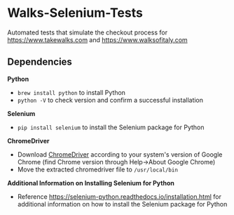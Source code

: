 # Walks-Selenium-Tests
Automated tests that simulate the checkout process for https://www.takewalks.com and https://www.walksofitaly.com

## Dependencies
**Python**
- `brew install python` to install Python
- `python -V` to check version and confirm a successful installation

**Selenium**
- `pip install selenium` to install the Selenium package for Python

**ChromeDriver**
- Download [ChromeDriver](https://sites.google.com/a/chromium.org/chromedriver/downloads) according to your system's version of Google Chrome (find Chrome version through Help->About Google Chrome)
- Move the extracted chromedriver file to `/usr/local/bin`

**Additional Information on Installing Selenium for Python**
- Reference https://selenium-python.readthedocs.io/installation.html for additional information on how to install the Selenium package for Python

